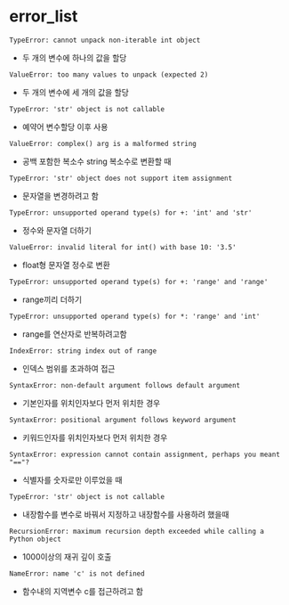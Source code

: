 # error_list

`TypeError: cannot unpack non-iterable int object`

 - 두 개의 변수에 하나의 값을 할당

`ValueError: too many values to unpack (expected 2)`

- 두 개의 변수에 세 개의 값을 할당

`TypeError: 'str' object is not callable`

- 예약어 변수할당 이후 사용

`ValueError: complex() arg is a malformed string`

- 공백 포함한 복소수 string 복소수로 변환할 때

`TypeError: 'str' object does not support item assignment`

- 문자열을 변경하려고 함

`TypeError: unsupported operand type(s) for +: 'int' and 'str'`

- 정수와 문자열 더하기

`ValueError: invalid literal for int() with base 10: '3.5'`

- float형 문자열 정수로 변환

`TypeError: unsupported operand type(s) for +: 'range' and 'range'`

- range끼리 더하기

`TypeError: unsupported operand type(s) for *: 'range' and 'int'`

- range를 연산자로 반복하려고함

`IndexError: string index out of range`

- 인덱스 범위를 초과하여 접근

`SyntaxError: non-default argument follows default argument`

- 기본인자를 위치인자보다 먼저 위치한 경우

`SyntaxError: positional argument follows keyword argument`

- 키워드인자를 위치인자보다 먼저 위치한 경우

`SyntaxError: expression cannot contain assignment, perhaps you meant "=="?`

- 식별자를 숫자로만 이루었을 때

`TypeError: 'str' object is not callable`

- 내장함수를 변수로 바꿔서 지정하고 내장함수를 사용하려 했을때

`RecursionError: maximum recursion depth exceeded while calling a Python object`

- 1000이상의 재귀 깊이 호출

`NameError: name 'c' is not defined`

- 함수내의 지역변수 c를 접근하려고 함





